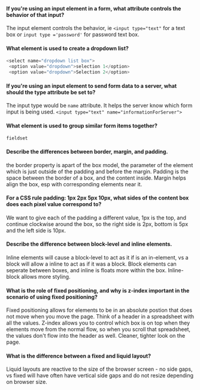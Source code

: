 #### If you're using an input element in a form, what attribute controls the behavior of that input?
The input element controls the behavior, ie `<input type="text"` for a text box or `input type ='password'` for password text box.

#### What element is used to create a dropdown list?
````javascript
<select name="dropdown list box">
 <option value="dropdown">selection 1</option>
 <option value="dropdown">Selection 2</option>
````

#### If you're using an input element to send form data to a server, what should the type attribute be set to?
The input type would be `name` attribute. It helps the server know which form input is being used.
`<input type="text" name="informationForServer">`

#### What element is used to group similar form items together?
`fieldset`

#### Describe the differences between border, margin, and padding.
the border property is apart of the box model, the parameter of the element which is just outside of the padding and before the margin.  Padding is the space between the border of a box, and the content inside. Margin helps align the box, esp with corresponding elements near it.


#### For a CSS rule padding: 1px 2px 5px 10px, what sides of the content box does each pixel value correspond to?
We want to give each of the padding a different value, 1px is the top, and continue clockwise around the box, so the right side is 2px, bottom is 5px and the left side is 10px.

#### Describe the difference between block-level and inline elements.
Inline elements will cause a block-level to act as it if is an in-element, vs a block will allow a inline to act as if it was a block.  Block elements can seperate between boxes, and inline is floats more within the box. Inline-block allows more styling.

#### What is the role of fixed positioning, and why is z-index important in the scenario of using fixed positioning?
Fixed positioning allows for elements to be in an absolute postion that does not move when you move the page. Think of a header in a spreadsheet with all the values.  Z-index allows you to control which box is on top when they elements move from the normal flow, so when you scroll that spreadsheet, the values don't flow into the header as well.  Cleaner, tighter look on the page.  

#### What is the difference between a fixed and liquid layout?
Liquid layouts are reactive to the size of the browser screen - no side gaps, vs fixed will have often have vertical side gaps and do not resize depending on browser size. 
